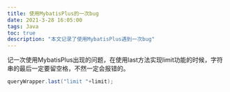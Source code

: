 ```yaml
---
title: 使用MybatisPlus的一次bug
date: 2021-3-28 16:05:00
tags: Java
toc: true
description: "本文记录了使用MybatisPlus遇到一次bug"
---
```




记一次使用MybatisPlus出现的问题，在使用last方法实现limit功能的时候，字符串的最后一定要留空格，不然一定会报错的。

```java
queryWrapper.last("limit "+limit);
```

